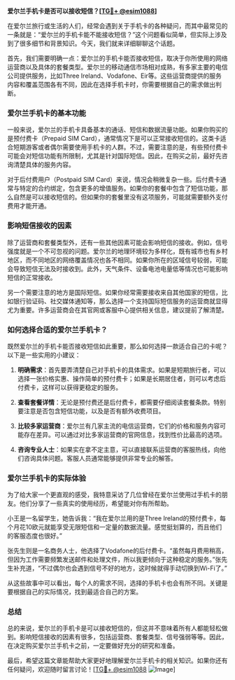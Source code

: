 **爱尔兰手机卡是否可以接收短信？[[TG💪+ @esim1088](https://t.me/s/esim1088)]**

在爱尔兰旅行或生活的人们，经常会遇到关于手机卡的各种疑问，而其中最常见的一条就是：“爱尔兰的手机卡能不能接收短信？”这个问题看似简单，但实际上涉及到了很多细节和背景知识。今天，我们就来详细聊聊这个话题。

首先，我们需要明确一点：爱尔兰的手机卡能否接收短信，取决于你所使用的网络运营商以及具体的套餐类型。爱尔兰的移动通信市场相对成熟，有多家主要的电信公司提供服务，比如Three Ireland、Vodafone、Eir等。这些运营商提供的服务内容和覆盖范围各有不同，因此在选择手机卡时，你需要根据自己的需求做出判断。

### 爱尔兰手机卡的基本功能

一般来说，爱尔兰的手机卡具备基本的通话、短信和数据流量功能。如果你购买的是预付费卡（Prepaid SIM Card），通常情况下是可以正常接收短信的。这类卡适合短期游客或者偶尔需要使用手机卡的人群。不过，需要注意的是，有些预付费卡可能会对短信功能有所限制，尤其是针对国际短信。因此，在购买之前，最好先咨询清楚具体的服务内容。

对于后付费用户（Postpaid SIM Card）来说，情况会稍微复杂一些。后付费卡通常与特定的合约绑定，包含更多的增值服务。如果你的套餐中包含了短信功能，那么自然是可以接收短信的。但如果你的套餐里没有这项服务，可能就需要额外支付费用才能开通。

### 影响短信接收的因素

除了运营商和套餐类型外，还有一些其他因素可能会影响短信的接收。例如，信号强度就是一个不可忽视的问题。爱尔兰的地理环境较为多样化，既有城市也有乡村地区，而不同地区的网络覆盖情况也各不相同。如果你所在的区域信号较弱，可能会导致短信无法及时接收到。此外，天气条件、设备电池电量低等情况也可能影响短信的正常接收。

另一个需要注意的地方是国际短信。如果你经常需要接收来自其他国家的短信，比如银行验证码、社交媒体通知等，那么选择一个支持国际短信服务的运营商就显得尤为重要。许多运营商会在其官网或客服中心提供相关信息，建议提前了解清楚。

### 如何选择合适的爱尔兰手机卡？

既然爱尔兰的手机卡能否接收短信如此重要，那么如何选择一款适合自己的卡呢？以下是一些实用的小建议：

1. **明确需求**：首先要弄清楚自己对手机卡的具体需求。如果是短期旅行者，可以选择一张价格实惠、操作简单的预付费卡；如果是长期居住者，则可以考虑后付费卡，这样可以获得更稳定的服务。

2. **查看套餐详情**：无论是预付费还是后付费卡，都需要仔细阅读套餐条款。特别要注意是否包含短信功能，以及是否有额外收费项目。

3. **比较多家运营商**：爱尔兰有几家主流的电信运营商，它们的价格和服务内容可能存在差异。可以通过对比多家运营商的官网信息，找到性价比最高的选项。

4. **咨询专业人士**：如果实在拿不定主意，可以直接联系运营商的客服热线，向他们咨询具体问题。客服人员通常能够提供非常专业的解答。

### 爱尔兰手机卡的实际体验

为了给大家一个更直观的感受，我特意采访了几位曾经在爱尔兰使用过手机卡的朋友。他们分享了一些真实的使用经历，希望能对你有所帮助。

小王是一名留学生，她告诉我：“我在爱尔兰用的是Three Ireland的预付费卡，每个月花10欧元就能享受无限短信和一定量的数据流量。感觉挺划算的，而且他们的客服态度也很好。”

张先生则是一名商务人士，他选择了Vodafone的后付费卡。“虽然每月费用稍高，但因为工作需要频繁发送邮件和处理文件，所以我更倾向于这种稳定的服务。”张先生补充道，“不过偶尔也会遇到信号不好的地方，这时候就得手动切换到Wi-Fi了。”

从这些故事中可以看出，每个人的需求不同，选择的手机卡也会有所不同。关键是要根据自己的实际情况，找到最适合自己的方案。

### 总结

总的来说，爱尔兰的手机卡是可以接收短信的，但这并不意味着所有人都能轻松做到。影响短信接收的因素有很多，包括运营商、套餐类型、信号强弱等等。因此，在决定购买爱尔兰手机卡之前，一定要做好充分的研究和准备。

最后，希望这篇文章能帮助大家更好地理解爱尔兰手机卡的相关知识。如果你还有任何疑问，欢迎随时留言讨论！[[TG💪+ @esim1088](https://t.me/s/esim1088) ![Image](https://i.postimg.cc/4NQfJmqS/Snipaste-2025-05-13-00-14-12.png)]